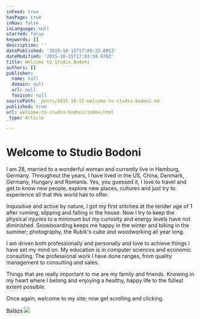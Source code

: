```yaml
---
inFeed: true
hasPage: true
inNav: false
inLanguage: null
starred: false
keywords: []
description: ''
datePublished: '2015-10-15T17:05:22.091Z'
dateModified: '2015-10-15T17:03:50.976Z'
title: Welcome to Studio Bodoni
authors: []
publisher:
  name: null
  domain: null
  url: null
  favicon: null
sourcePath: _posts/2015-10-15-welcome-to-studio-bodoni.md
published: true
url: welcome-to-studio-bodoni/index.html
_type: Article

---
```

# Welcome to Studio Bodoni

I am 28, married to a wonderful woman and currently live in Hamburg, Germany. Throughout the years, I have lived in the US, China, Denmark, Germany, Hungary and Romania. Yes, you guessed it, I love to travel and get to know new people, explore new places, cultures and just try to experience all that this world has to offer.

Inquisitive and active by nature, I got my first stitches at the tender age of 1 after running, slipping and falling in the house. Now I try to keep the physical injuries to a minimum but my curiosity and energy levels have not diminished. Snowboarding keeps me happy in the winter and biking in the summer; photography, the Rubik's cube and woodworking all year long.

I am driven both professionally and personally and love to achieve things I have set my mind on. My education is in computer sciences and economic consulting. The professional work I have done ranges, from quality management to consulting and sales.

Things that are really important to me are my family and friends. Knowing in my heart where I belong and enjoying a healthy, happy life to the fullest extent possible.

Once again, welcome to my site; now get scrolling and clicking.

Balázs
![](https://the-grid-user-content.s3-us-west-2.amazonaws.com/4e4d11dd-67ec-4d70-97f5-dd05836cc812.jpg)